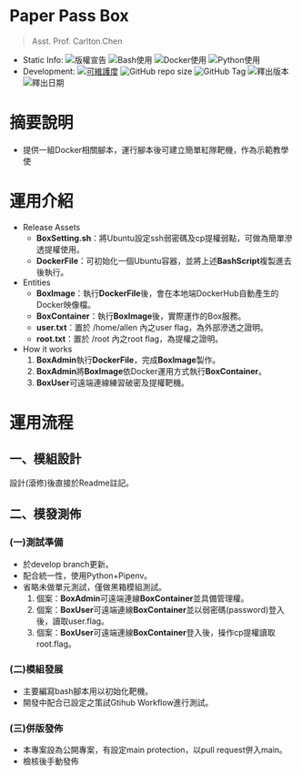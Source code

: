 Paper Pass Box
====
> Asst. Prof. Carlton.Chen

* Static Info:
  ![版權宣告](https://img.shields.io/github/license/TwMoonBear-Arsenal/Box_PaperPass)
  ![Bash使用](https://img.shields.io/badge/Bash_Script-2A2Ba2)
  ![Docker使用](https://img.shields.io/badge/Docker-2496ED?logo=docker&logoColor=white)
  ![Python使用](https://img.shields.io/badge/Python-14354C.svg?logo=python&logoColor=white)
* Development:
  [![可維護度](https://api.codeclimate.com/v1/badges/da0c547d8c6236d10e0e/maintainability)](https://codeclimate.com/github/TwMoonBear-Arsenal/Box_PaperPass/maintainability)
  ![GitHub repo size](https://img.shields.io/github/repo-size/TwMoonBear-Arsenal/Box_PaperPass)
  ![GitHub Tag](https://img.shields.io/github/v/tag/TwMoonBear-Arsenal/Box_PaperPass)
  ![釋出版本](https://img.shields.io/github/v/release/TwMoonBear-Arsenal/Box_PaperPass)
  ![釋出日期](https://img.shields.io/github/release-date/TwMoonBear-Arsenal/Box_PaperPass)

# 摘要說明

* 提供一組Docker相關腳本，運行腳本後可建立簡單紅隊靶機，作為示範教學使

# 運用介紹

* Release Assets
  - **BoxSetting.sh**：將Ubuntu設定ssh弱密碼及cp提權弱點，可做為簡單滲透提權使用。
  - **DockerFile**：可初始化一個Ubuntu容器，並將上述**BashScript**複製進去後執行。
* Entities
  - **BoxImage**：執行**DockerFile**後，會在本地端DockerHub自動產生的Docker映像檔。
  - **BoxContainer**：執行**BoxImage**後，實際運作的Box服務。
  - **user.txt**：置於 /home/allen 內之user flag，為外部滲透之證明。
  - **root.txt**：置於 /root 內之root flag，為提權之證明。
* How it works
  1. **BoxAdmin**執行**DockerFile**，完成**BoxImage**製作。
  2. **BoxAdmin**將**BoxImage**依Docker運用方式執行**BoxContainer**。
  3. **BoxUser**可遠端連線練習破密及提權靶機。

# 運用流程

## 一、模組設計

設計(滾修)後直接於Readme註記。

## 二、模發測佈

### (一)測試準備

* 於develop branch更新。
* 配合統一性，使用Python+Pipenv。
* 省略未做單元測試，僅做黑箱模組測試。
  1. 個案：**BoxAdmin**可遠端連線**BoxContainer**並具備管理權。
  2. 個案：**BoxUser**可遠端連線**BoxContainer**並以弱密碼(password)登入後，讀取user.flag。
  3. 個案：**BoxUser**可遠端連線**BoxContainer**登入後，操作cp提權讀取root.flag。

### (二)模組發展

* 主要編寫bash腳本用以初始化靶機。
* 開發中配合已設定之策試Gtihub Workflow進行測試。

### (三)併版發佈

* 本專案設為公開專案，有設定main protection，以pull request併入main。
* 檢核後手動發佈
